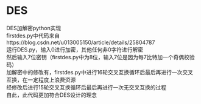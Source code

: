 # DES
DES加解密python实现<br>
firstdes.py中代码来自https://blog.csdn.net/u013005150/article/details/25804787<br>
运行DES.py，输入0进行加密，其他任何非0字符进行解密<br>
然后输入7位密钥（firstdes.py中为8位，输入7位是因为每7比特加一个奇偶校验码）<br>
加解密中的修改有，firstdes.py中进行16轮交叉互换循环后最后再进行一次交叉互换，在一定程度上浪费资源<br>
经修改后进行15轮交叉互换循环后最后再进行一次无交叉互换的过程<br>
自此，此代码更加符合DES设计的理念
